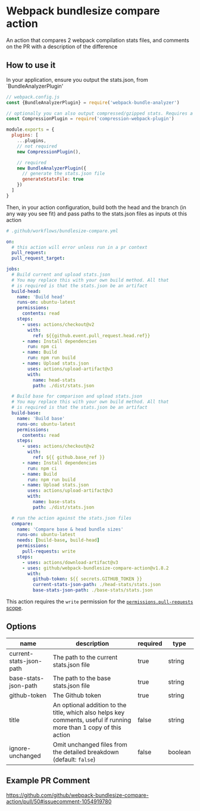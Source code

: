 # Webpack bundlesize compare action

An action that compares 2 webpack compilation stats files, and comments on the PR with a description of the difference

## How to use it

In your application, ensure you output the stats.json, from `BundleAnalyzerPlugin'

```js
// webpack.config.js
const {BundleAnalyzerPlugin} = require('webpack-bundle-analyzer')

// optionally you can also output compressed/gzipped stats. Requires a version >=1.1.0
const CompressionPlugin = require('compression-webpack-plugin')

module.exports = {
  plugins: [
    ...plugins,
    // not required
    new CompressionPlugin(),

    // required
    new BundleAnalyzerPlugin({
      // generate the stats.json file
      generateStatsFile: true
    })
  ]
}
```

Then, in your action configuration, build both the head and the branch (in any way you see fit) and pass paths to the stats.json files as inputs ot this action

```yaml
# .github/workflows/bundlesize-compare.yml

on:
  # this action will error unless run in a pr context
  pull_request:
  pull_request_target:

jobs:
  # Build current and upload stats.json
  # You may replace this with your own build method. All that
  # is required is that the stats.json be an artifact
  build-head:
    name: 'Build head'
    runs-on: ubuntu-latest
    permissions:
      contents: read
    steps:
      - uses: actions/checkout@v2
        with:
          ref: ${{github.event.pull_request.head.ref}}
      - name: Install dependencies
        run: npm ci
      - name: Build
        run: npm run build
      - name: Upload stats.json
        uses: actions/upload-artifact@v3
        with:
          name: head-stats
          path: ./dist/stats.json

  # Build base for comparison and upload stats.json
  # You may replace this with your own build method. All that
  # is required is that the stats.json be an artifact
  build-base:
    name: 'Build base'
    runs-on: ubuntu-latest
    permissions:
      contents: read
    steps:
      - uses: actions/checkout@v2
        with:
          ref: ${{ github.base_ref }}
      - name: Install dependencies
        run: npm ci
      - name: Build
        run: npm run build
      - name: Upload stats.json
        uses: actions/upload-artifact@v3
        with:
          name: base-stats
          path: ./dist/stats.json

  # run the action against the stats.json files
  compare:
    name: 'Compare base & head bundle sizes'
    runs-on: ubuntu-latest
    needs: [build-base, build-head]
    permissions:
      pull-requests: write
    steps:
      - uses: actions/download-artifact@v3
      - uses: github/webpack-bundlesize-compare-action@v1.8.2
        with:
          github-token: ${{ secrets.GITHUB_TOKEN }}
          current-stats-json-path: ./head-stats/stats.json
          base-stats-json-path: ./base-stats/stats.json
```

This action requires the `write` permission for the [`permissions.pull-requests` scope](https://docs.github.com/en/actions/using-workflows/workflow-syntax-for-github-actions#jobsjob_idpermissions).

## Options

| name                    | description                                                                                                         | required | type    |
| ----------------------- | ------------------------------------------------------------------------------------------------------------------- | -------- | ------- |
| current-stats-json-path | The path to the current stats.json file                                                                             | true     | string  |
| base-stats-json-path    | The path to the base stats.json file                                                                                | true     | string  |
| github-token            | The Github token                                                                                                    | true     | string  |
| title                   | An optional addition to the title, which also helps key comments, useful if running more than 1 copy of this action | false    | string  |
| ignore-unchanged        | Omit unchanged files from the detailed breakdown (default: `false`)                                                 | false    | boolean |

## Example PR Comment

https://github.com/github/webpack-bundlesize-compare-action/pull/50#issuecomment-1054919780
